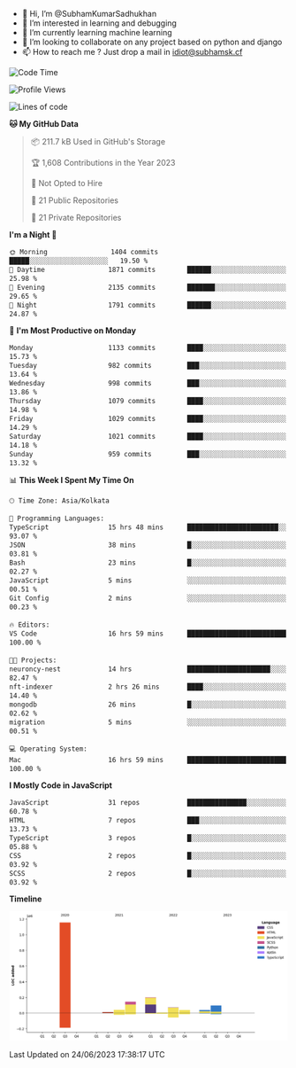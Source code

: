 - 👋 Hi, I’m @SubhamKumarSadhukhan
- 👀 I’m interested in learning and debugging
- 🌱 I’m currently learning machine learning
- 💞️ I’m looking to collaborate on any project based on python and django
- 📫 How to reach me ?
      Just drop a mail in idiot@subhamsk.cf

<!---
SubhamKumarSadhukhan/SubhamKumarSadhukhan is a ✨ special ✨ repository because its `README.md` (this file) appears on your GitHub profile.
You can click the Preview link to take a look at your changes.
--->


<!--START_SECTION:waka-->
![Code Time](http://img.shields.io/badge/Code%20Time-1%2C255%20hrs%2024%20mins-blue)

![Profile Views](http://img.shields.io/badge/Profile%20Views-7-blue)

![Lines of code](https://img.shields.io/badge/From%20Hello%20World%20I%27ve%20Written-1.8%20million%20lines%20of%20code-blue)

**🐱 My GitHub Data** 

> 📦 211.7 kB Used in GitHub's Storage 
 > 
> 🏆 1,608 Contributions in the Year 2023
 > 
> 🚫 Not Opted to Hire
 > 
> 📜 21 Public Repositories 
 > 
> 🔑 21 Private Repositories 
 > 
**I'm a Night 🦉** 

```text
🌞 Morning                1404 commits        █████░░░░░░░░░░░░░░░░░░░░   19.50 % 
🌆 Daytime                1871 commits        ██████░░░░░░░░░░░░░░░░░░░   25.98 % 
🌃 Evening                2135 commits        ███████░░░░░░░░░░░░░░░░░░   29.65 % 
🌙 Night                  1791 commits        ██████░░░░░░░░░░░░░░░░░░░   24.87 % 
```
📅 **I'm Most Productive on Monday** 

```text
Monday                   1133 commits        ████░░░░░░░░░░░░░░░░░░░░░   15.73 % 
Tuesday                  982 commits         ███░░░░░░░░░░░░░░░░░░░░░░   13.64 % 
Wednesday                998 commits         ███░░░░░░░░░░░░░░░░░░░░░░   13.86 % 
Thursday                 1079 commits        ████░░░░░░░░░░░░░░░░░░░░░   14.98 % 
Friday                   1029 commits        ████░░░░░░░░░░░░░░░░░░░░░   14.29 % 
Saturday                 1021 commits        ████░░░░░░░░░░░░░░░░░░░░░   14.18 % 
Sunday                   959 commits         ███░░░░░░░░░░░░░░░░░░░░░░   13.32 % 
```


📊 **This Week I Spent My Time On** 

```text
🕑︎ Time Zone: Asia/Kolkata

💬 Programming Languages: 
TypeScript               15 hrs 48 mins      ███████████████████████░░   93.07 % 
JSON                     38 mins             █░░░░░░░░░░░░░░░░░░░░░░░░   03.81 % 
Bash                     23 mins             █░░░░░░░░░░░░░░░░░░░░░░░░   02.27 % 
JavaScript               5 mins              ░░░░░░░░░░░░░░░░░░░░░░░░░   00.51 % 
Git Config               2 mins              ░░░░░░░░░░░░░░░░░░░░░░░░░   00.23 % 

🔥 Editors: 
VS Code                  16 hrs 59 mins      █████████████████████████   100.00 % 

🐱‍💻 Projects: 
neuroncy-nest            14 hrs              █████████████████████░░░░   82.47 % 
nft-indexer              2 hrs 26 mins       ████░░░░░░░░░░░░░░░░░░░░░   14.40 % 
mongodb                  26 mins             █░░░░░░░░░░░░░░░░░░░░░░░░   02.62 % 
migration                5 mins              ░░░░░░░░░░░░░░░░░░░░░░░░░   00.51 % 

💻 Operating System: 
Mac                      16 hrs 59 mins      █████████████████████████   100.00 % 
```

**I Mostly Code in JavaScript** 

```text
JavaScript               31 repos            ███████████████░░░░░░░░░░   60.78 % 
HTML                     7 repos             ███░░░░░░░░░░░░░░░░░░░░░░   13.73 % 
TypeScript               3 repos             █░░░░░░░░░░░░░░░░░░░░░░░░   05.88 % 
CSS                      2 repos             █░░░░░░░░░░░░░░░░░░░░░░░░   03.92 % 
SCSS                     2 repos             █░░░░░░░░░░░░░░░░░░░░░░░░   03.92 % 
```



**Timeline**

![Lines of Code chart](https://raw.githubusercontent.com/SubhamKumarSadhukhan/SubhamKumarSadhukhan/main/assets/bar_graph.png)


 Last Updated on 24/06/2023 17:38:17 UTC
<!--END_SECTION:waka-->
